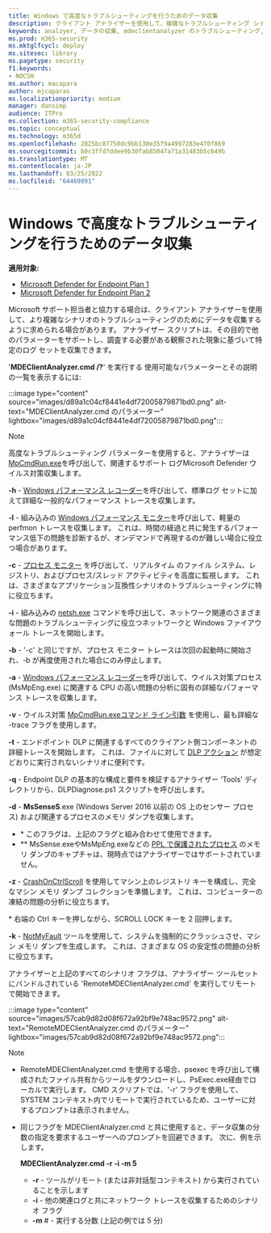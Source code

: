 ```yaml
---
title: Windows で高度なトラブルシューティングを行うためのデータ収集
description: クライアント アナライザーを使用して、複雑なトラブルシューティング シナリオのデータを収集する方法について説明します
keywords: analzyer, データの収集, mdeclientanalyzer のトラブルシューティング, 高度なトラブルシューティング
ms.prod: m365-security
ms.mktglfcycl: deploy
ms.sitesec: library
ms.pagetype: security
f1.keywords:
- NOCSH
ms.author: macapara
author: mjcaparas
ms.localizationpriority: medium
manager: dansimp
audience: ITPro
ms.collection: m365-security-compliance
ms.topic: conceptual
ms.technology: m365d
ms.openlocfilehash: 2825bc87750dc9bb130e35f9a4997283e470f869
ms.sourcegitcommit: b0c3ffd7ddee9b30fab85047a71a31483b5c649b
ms.translationtype: MT
ms.contentlocale: ja-JP
ms.lasthandoff: 03/25/2022
ms.locfileid: "64469891"
---
```

# <a name="data-collection-for-advanced-troubleshooting-on-windows"></a>Windows で高度なトラブルシューティングを行うためのデータ収集

**適用対象:**
- [Microsoft Defender for Endpoint Plan 1](https://go.microsoft.com/fwlink/p/?linkid=2154037)
- [Microsoft Defender for Endpoint Plan 2](https://go.microsoft.com/fwlink/p/?linkid=2154037)

Microsoft サポート担当者と協力する場合は、クライアント アナライザーを使用して、より複雑なシナリオのトラブルシューティングのためにデータを収集するように求められる場合があります。 アナライザー スクリプトは、その目的で他のパラメーターをサポートし、調査する必要がある観察された現象に基づいて特定のログ セットを収集できます。

'**MDEClientAnalyzer.cmd /?**' を実行する 使用可能なパラメーターとその説明の一覧を表示するには:

:::image type="content" source="images/d89a1c04cf8441e4df72005879871bd0.png" alt-text="MDEClientAnalyzer.cmd のパラメーター" lightbox="images/d89a1c04cf8441e4df72005879871bd0.png":::

> [!NOTE]
> 高度なトラブルシューティング パラメーターを使用すると、アナライザーは[MpCmdRun.exe](/microsoft-365/security/defender-endpoint/command-line-arguments-microsoft-defender-antivirus)を呼び出して、関連するサポート ログMicrosoft Defender ウイルス対策収集します。

**-h** - [Windows パフォーマンス レコーダー](/windows-hardware/test/wpt/wpr-command-line-options)を呼び出して、標準ログ セットに加えて詳細な一般的なパフォーマンス トレースを収集します。

**-l** - 組み込みの [Windows パフォーマンス モニター](/windows-server/remote/remote-desktop-services/rds-rdsh-performance-counters)を呼び出して、軽量の perfmon トレースを収集します。 これは、時間の経過と共に発生するパフォーマンス低下の問題を診断するが、オンデマンドで再現するのが難しい場合に役立つ場合があります。

**-c** - [プロセス モニター](/sysinternals/downloads/procmon) を呼び出して、リアルタイム のファイル システム、レジストリ、およびプロセス/スレッド アクティビティを高度に監視します。 これは、さまざまなアプリケーション互換性シナリオのトラブルシューティングに特に役立ちます。

**-i** - 組み込みの [netsh.exe](/windows/win32/winsock/netsh-exe) コマンドを呼び出して、ネットワーク関連のさまざまな問題のトラブルシューティングに役立つネットワークと Windows ファイアウォール トレースを開始します。

**-b** - '-c' と同じですが、プロセス モニター トレースは次回の起動時に開始され、-b が再度使用された場合にのみ停止します。

**-a** - [Windows パフォーマンス レコーダー](/windows-hardware/test/wpt/wpr-command-line-options)を呼び出して、ウイルス対策プロセス (MsMpEng.exe) に関連する CPU の高い問題の分析に固有の詳細なパフォーマンス トレースを収集します。

**-v** - ウイルス対策 [MpCmdRun.exeコマンド ライン引数](/windows/security/threat-protection/microsoft-defender-antivirus/command-line-arguments-microsoft-defender-antivirus) を使用し、最も詳細な -trace フラグを使用します。

**-t** - エンドポイント DLP に関連するすべてのクライアント側コンポーネントの詳細トレースを開始します。 これは、ファイルに対して [DLP アクション](/microsoft-365/compliance/endpoint-dlp-learn-about#endpoint-activities-you-can-monitor-and-take-action-on) が想定どおりに実行されないシナリオに便利です。

**-q** - Endpoint DLP の基本的な構成と要件を検証するアナライザー 'Tools' ディレクトリから、DLPDiagnose.ps1 スクリプトを呼び出します。

**-d** - **MsSenseS**.exe (Windows Server 2016 以前の OS 上のセンサー プロセス) および関連するプロセスのメモリ ダンプを収集します。

- \* このフラグは、上記のフラグと組み合わせて使用できます。
- \*\* MsSense.exeやMsMpEng.exeなどの [PPL で保護されたプロセス](/windows-hardware/drivers/install/early-launch-antimalware) のメモリ ダンプのキャプチャは、現時点ではアナライザーではサポートされていません。

**-z** - [CrashOnCtrlScroll](/windows-hardware/drivers/debugger/forcing-a-system-crash-from-the-keyboard) を使用してマシン上のレジストリ キーを構成し、完全なマシン メモリ ダンプ コレクションを準備します。 これは、コンピューターの凍結の問題の分析に役立ちます。

\* 右端の Ctrl キーを押しながら、SCROLL LOCK キーを 2 回押します。

**-k** - [NotMyFault](/sysinternals/downloads/notmyfault) ツールを使用して、システムを強制的にクラッシュさせ、マシン メモリ ダンプを生成します。 これは、さまざまな OS の安定性の問題の分析に役立ちます。

アナライザーと上記のすべてのシナリオ フラグは、アナライザー ツールセットにバンドルされている 'RemoteMDEClientAnalyzer.cmd' を実行してリモートで開始できます。

:::image type="content" source="images/57cab9d82d08f672a92bf9e748ac9572.png" alt-text="RemoteMDEClientAnalyzer.cmd のパラメーター" lightbox="images/57cab9d82d08f672a92bf9e748ac9572.png":::

> [!NOTE]
>
> - RemoteMDEClientAnalyzer.cmd を使用する場合、psexec を呼び出して構成されたファイル共有からツールをダウンロードし、PsExec.exe経由でローカルで実行します。
    CMD スクリプトでは、'-r' フラグを使用して、SYSTEM コンテキスト内でリモートで実行されているため、ユーザーに対するプロンプトは表示されません。
> - 同じフラグを MDEClientAnalyzer.cmd と共に使用すると、データ収集の分数の指定を要求するユーザーへのプロンプトを回避できます。 次に、例を示します。
>
>    **MDEClientAnalyzer.cmd -r -i -m 5**
>
>   - **-r** - ツールがリモート (または非対話型コンテキスト) から実行されていることを示します
>   - **-i** - 他の関連ログと共にネットワーク トレースを収集するためのシナリオ フラグ
>   - **-m** \# - 実行する分数 (上記の例では 5 分)
